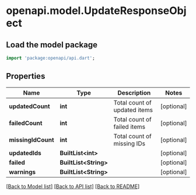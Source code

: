 # openapi.model.UpdateResponseObject

## Load the model package
```dart
import 'package:openapi/api.dart';
```

## Properties
Name | Type | Description | Notes
------------ | ------------- | ------------- | -------------
**updatedCount** | **int** | Total count of updated items | [optional] 
**failedCount** | **int** | Total count of failed items | [optional] 
**missingIdCount** | **int** | Total count of missing IDs | [optional] 
**updatedIds** | **BuiltList&lt;int&gt;** |  | [optional] 
**failed** | **BuiltList&lt;String&gt;** |  | [optional] 
**warnings** | **BuiltList&lt;String&gt;** |  | [optional] 

[[Back to Model list]](../README.md#documentation-for-models) [[Back to API list]](../README.md#documentation-for-api-endpoints) [[Back to README]](../README.md)


